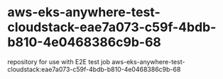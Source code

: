 # aws-eks-anywhere-test-cloudstack-eae7a073-c59f-4bdb-b810-4e0468386c9b-68
repository for use with E2E test job aws-eks-anywhere-test-cloudstack:eae7a073-c59f-4bdb-b810-4e0468386c9b-68

